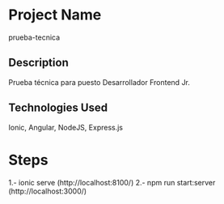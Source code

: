 # Project Name
prueba-tecnica

## Description
Prueba técnica para puesto Desarrollador Frontend Jr.

## Technologies Used
Ionic, Angular, NodeJS, Express.js

# Steps
1.- ionic serve (http://localhost:8100/)
2.- npm run start:server (http://localhost:3000/)
